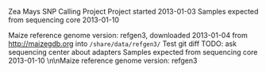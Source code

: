 Zea Mays SNP Calling Project
Project started 2013-01-03
Samples expected from sequencing core 2013-01-10

Maize reference genome version: refgen3, downloaded 2013-01-04 from
http://maizegdb.org into `/share/data/refgen3/`
Test git diff
TODO: ask sequencing center about adapters
Samples expected from sequencing core 2013-01-10
\n\nMaize reference genome version: refgen3
